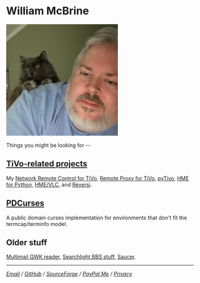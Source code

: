 William McBrine
===============

![pic]

Things you might be looking for --


[TiVo-related projects]
-----------------------

My [Network Remote Control for TiVo], [Remote Proxy for TiVo], [pyTivo],
[HME for Python], [HME/VLC], and [Reversi].


[PDCurses]
----------

A public domain curses implementation for environments that don't fit
the termcap/terminfo model.


Older stuff
-----------

[Multimail QWK reader], [Searchlight BBS stuff], [Saucer].


---

*[Email] / [GitHub] / [SourceForge] / [PayPal Me] / [Privacy]*

[pic]: images/meandmisty2.jpg
[TiVo-related projects]: tivo/
[PDCurses]: https://pdcurses.org/

[Network Remote Control for TiVo]: tivo/index.md#network-remote-control-for-tivo
[Remote Proxy for TiVo]: tivo/index.md#remote-proxy-for-tivo
[pyTivo]: tivo/index.md#pytivo
[HME for Python]: tivo/index.md#hme-for-python
[HME/VLC]: tivo/index.md#hmevlc-video-streamer
[Reversi]: tivo/index.md#reversi

[Multimail QWK reader]: MultiMail/
[Searchlight BBS stuff]: sl/
[Saucer]: saucer/

[Email]: mailto:wmcbrine@gmail.com
[GitHub]: https://github.com/wmcbrine/
[SourceForge]: https://sourceforge.net/u/wmcbrine/
[PayPal Me]: https://paypal.me/wmcbrine
[Privacy]: privacy.md
